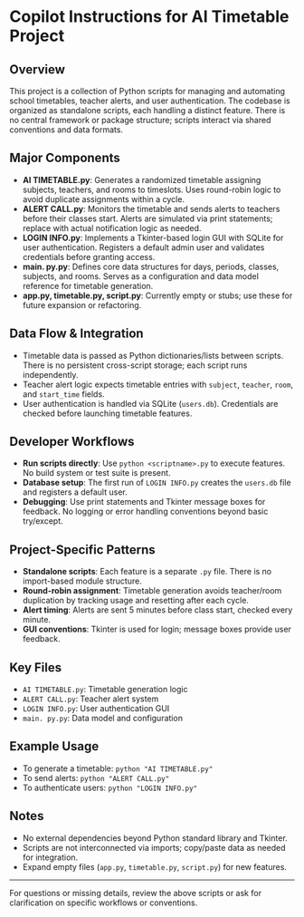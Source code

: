 # Copilot Instructions for AI Timetable Project

## Overview
This project is a collection of Python scripts for managing and automating school timetables, teacher alerts, and user authentication. The codebase is organized as standalone scripts, each handling a distinct feature. There is no central framework or package structure; scripts interact via shared conventions and data formats.

## Major Components
- **AI TIMETABLE.py**: Generates a randomized timetable assigning subjects, teachers, and rooms to timeslots. Uses round-robin logic to avoid duplicate assignments within a cycle.
- **ALERT CALL.py**: Monitors the timetable and sends alerts to teachers before their classes start. Alerts are simulated via print statements; replace with actual notification logic as needed.
- **LOGIN INFO.py**: Implements a Tkinter-based login GUI with SQLite for user authentication. Registers a default admin user and validates credentials before granting access.
- **main. py.py**: Defines core data structures for days, periods, classes, subjects, and rooms. Serves as a configuration and data model reference for timetable generation.
- **app.py, timetable.py, script.py**: Currently empty or stubs; use these for future expansion or refactoring.

## Data Flow & Integration
- Timetable data is passed as Python dictionaries/lists between scripts. There is no persistent cross-script storage; each script runs independently.
- Teacher alert logic expects timetable entries with `subject`, `teacher`, `room`, and `start_time` fields.
- User authentication is handled via SQLite (`users.db`). Credentials are checked before launching timetable features.

## Developer Workflows
- **Run scripts directly**: Use `python <scriptname>.py` to execute features. No build system or test suite is present.
- **Database setup**: The first run of `LOGIN INFO.py` creates the `users.db` file and registers a default user.
- **Debugging**: Use print statements and Tkinter message boxes for feedback. No logging or error handling conventions beyond basic try/except.

## Project-Specific Patterns
- **Standalone scripts**: Each feature is a separate `.py` file. There is no import-based module structure.
- **Round-robin assignment**: Timetable generation avoids teacher/room duplication by tracking usage and resetting after each cycle.
- **Alert timing**: Alerts are sent 5 minutes before class start, checked every minute.
- **GUI conventions**: Tkinter is used for login; message boxes provide user feedback.

## Key Files
- `AI TIMETABLE.py`: Timetable generation logic
- `ALERT CALL.py`: Teacher alert system
- `LOGIN INFO.py`: User authentication GUI
- `main. py.py`: Data model and configuration

## Example Usage
- To generate a timetable: `python "AI TIMETABLE.py"`
- To send alerts: `python "ALERT CALL.py"`
- To authenticate users: `python "LOGIN INFO.py"`

## Notes
- No external dependencies beyond Python standard library and Tkinter.
- Scripts are not interconnected via imports; copy/paste data as needed for integration.
- Expand empty files (`app.py`, `timetable.py`, `script.py`) for new features.

---
For questions or missing details, review the above scripts or ask for clarification on specific workflows or conventions.
